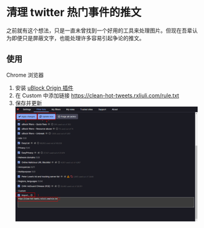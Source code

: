 # 清理 twitter 热门事件的推文

之前就有这个想法，只是一直未曾找到一个好用的工具来处理图片。但现在吾辈认为即便只是屏蔽文字，也能处理许多容易引起争论的推文。

## 使用

Chrome 浏览器

1. 安装 [uBlock Origin 插件](https://chrome.google.com/webstore/detail/ublock-origin/cjpalhdlnbpafiamejdnhcphjbkeiagm)
2. 在 Custom 中添加链接 <https://clean-hot-tweets.rxliuli.com/rule.txt>
3. 保存并更新
  ![snipaste](./assets/snipaste.png)
